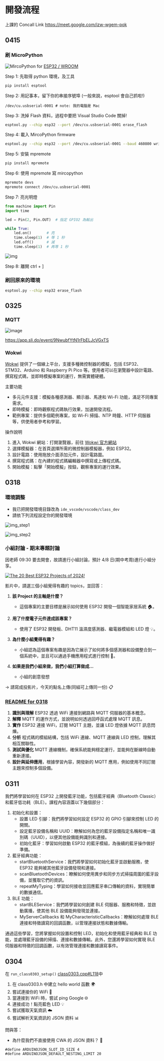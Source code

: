 # 開發流程

上課的 Concall Link https://meet.google.com/izw-wgem-pok

## 0415

### 刷 MicroPython
![MircoPython](https://micropython.org/download/?port=esp32) for [ESP32 / WROOM](https://micropython.org/download/ESP32_GENERIC/)

Step 1: 先取得 python 環境，及工具
```bash
pip install esptool
```

Step 2: 用記事本，留下你的串接序號埠 (一般來說，esptool 會自己抓啦!)

```text
/dev/cu.usbserial-0001 # note: 我的電腦是 Mac
```

Step 3: 洗掉 Flash 資料，過程中要把 Visual Studio Code 關掉! 
```bash 
esptool.py --chip esp32 --port /dev/cu.usbserial-0001 erase_flash
```

Step 4: 載入 MircoPython firmware
```bash
esptool.py --chip esp32 --port /dev/cu.usbserial-0001 --baud 460800 write_flash -z 0x1000 ESP32_GENERIC-20241129-v1.24.1.bin
```

Step 5: 安裝 mpremote
```bash
pip install mpremote
```

Step 6: 使用 mpremote 寫 mircopython
```bash
mpremote devs
mpremote connect /dev/cu.usbserial-0001
```

Step 7: 亮光明燈
```python
from machine import Pin
import time

led = Pin(2, Pin.OUT)  # 指定 GPIO2 為輸出

while True:
    led.on()       # 亮
    time.sleep(1)  # 等 1 秒
    led.off()      # 滅
    time.sleep(1)  # 再等 1 秒
```

![img](imgs/micropython_led.png)

Step 8: 離開 ctrl + ]

### 刷回原來的環境

```bash
esptool.py --chip esp32 erase_flash
```

## 0325 

### MQTT
![image](https://github.com/user-attachments/assets/63c6919f-56e4-408a-b871-1d8b19275c9e)

https://app.sli.do/event/9NwubfYtN1rFbELJcVGxTS

### Wokwi

[Wokwi](https://wokwi.com/) 提供了一個線上平台，支援多種微控制器的模擬，包括 ESP32、STM32、Arduino 和 Raspberry Pi Pico 等。​使用者可以在瀏覽器中設計電路、撰寫程式碼，並即時模擬專案的運行，無需實體硬體。​

主要功能

- 多元元件支援：​模擬各種感測器、顯示器、馬達和 Wi-Fi 功能，滿足不同專案需求。​
- 即時模擬：​即時觀察程式碼執行效果，加速開發流程。​
- 範例專案：​提供多個範例專案，如 Wi-Fi 掃描、NTP 時鐘、HTTP 伺服器等，供使用者參考和學習。 ​

操作說明
1. 進入 Wokwi 網站：​打開瀏覽器，前往 [Wokwi 官方網站](https://wokwi.com/)
2. 選擇模擬器：​在首頁選擇所需的微控制器模擬器，例如 ESP32。​
3. 設計電路：​使用拖放介面添加元件，設計電路圖。​
4. 撰寫程式碼：​在內建的程式碼編輯器中撰寫或上傳程式碼。​
5. 開始模擬：​點擊「開始模擬」按鈕，觀察專案的運行效果。​

## 0318

### 環境調整
- 我已把開發環境目錄改為 `ide_vscode/vscode/class_dev`
- 請依下列流程設定你的開發環境

![img_step1](imgs/open_folder.png)

![img_step2](imgs/set_folder_to_class_dev.png)

### 小組討論 - 期末專題討論
因老師 09:30 要去開會，故請進行小組討論，預計 4/8 日(期中考周)進行小組分享。

[![The 20 Best ESP32 Projects of 2024!](https://img.youtube.com/vi/sjIpt7wNMN8/0.jpg)](https://www.youtube.com/watch?v=sjIpt7wNMN8)

影片中，請選三個小組覺得有趣的 topics，並回答：

1. **該 Project 的主軸是什麼？**
   - 這個專案的主要目標是展示如何使用 ESP32 開發一個智能家居系統 🏠。

2. **用了什麼電子元件達成該專案？**
   - 使用了 ESP32 開發板、DHT11 溫濕度感測器、繼電器模組和 LED 燈 💡。

3. **為什麼小組覺得有趣？**
   - 小組認為這個專案有趣是因為它展示了如何將多個感測器和設備整合到一個系統中，並且可以通過手機應用程式進行控制 📱。

4. **如果是我們小組來做，我們小組打算做成…**
   - 小組的創意發想

-> 請寫成投影片，今天的點名上傳(同組可上傳同一份) 📋

### [README for 0318](lib/class0318/README.md)
1. **識別與理解** ESP32 透過 WiFi 連接到網路與 MQTT 伺服器的基本概念。  
2. **解釋** MQTT 的運作方式，並說明如何透過回呼函式處理 MQTT 訊息。  
3. **實作** ESP32 連接 WiFi，訂閱 MQTT 主題，並讓 LED 燈依據 MQTT 訊息閃爍。  
4. **分析** 程式碼的模組結構，包括 WiFi 連線、MQTT 連線與 LED 控制，理解其相互關聯性。  
5. **測試與優化** MQTT 連線機制，確保系統能夠穩定運行，並能夠在斷線時自動重新連接。  
6. **設計與延伸應用**，根據學習內容，開發新的 MQTT 應用，例如使用不同訂閱主題來控制多個設備。

## 0311
我們將學習如何在 ESP32 上開發藍牙功能，包括藍牙經典（Bluetooth Classic）和藍牙低功耗（BLE）。​課程內容涵蓋以下幾個部分：​

1. 初始化和設置：
   - 設置 LED 引腳：​我們將學習如何設定 ESP32 的 GPIO 引腳來控制 LED 的開關。​
   - 設定藍牙設備名稱和 UUID：​瞭解如何為您的藍牙設備指定名稱和唯一識別碼（UUID），以便其他設備能夠識別和連接。​
   - 初始化藍牙：​學習如何啟動 ESP32 的藍牙模組，為後續的藍牙操作做好準備。​
2. 藍牙經典功能：
   - startBluetoothService：​我們將學習如何初始化藍牙並啟動服務，使 ESP32 能夠被其他藍牙設備發現和連接。​
   - scanBluetoothDevices：​瞭解如何使用異步和同步方式掃描周圍的藍牙設備，並獲取它們的資訊。​
   - repeatMyTyping：​學習如何接收並回應藍牙串口傳輸的資料，實現簡單的數據通信。​
3. BLE 功能：
   - startBLEService：​我們將學習如何創建 BLE 伺服器、服務和特徵，並啟動廣播，使其他 BLE 設備能夠發現並連接。​
   - MyServerCallbacks 和 MyCharacteristicCallbacks：​瞭解如何處理 BLE 連接和特徵讀寫的回調函數，以管理連接狀態和數據傳輸。​

通過這些學習，您將掌握如何設置和控制 LED，初始化和使用藍牙經典和 BLE 功能，並處理藍牙設備的掃描、連接和數據傳輸。​此外，您還將學習如何實現 BLE 伺服器和特徵的回調函數，以有效管理連接和數據讀寫事件。

## 0304

在 `run_class0303_setup()` [class0303.cpp#L118](https://github.com/DevSecOpsLab-CSIE-NPU/IoT-RD/blob/08295148b4be0d639726e4be478ec4821da6604b/0304/vscode/class_dev/lib/class0303/class0303.cpp#L118)中
1. 在 class0303.h 中建立 hello world 函數 🌍
2. 嘗試連接你的 WiFi 📶
3. 當連接到 WiFi 時，嘗試 ping Google 🌐
4. 連接成功！點亮藍色 LED 💡
5. 嘗試獲取天氣資訊 ☁️
6. 嘗試解析天氣資訊的 JSON 資料 📊

問與答：
- 為什麼我們不直接使用 CWA 的 JSON 資料？ 🤔

```
#define ARDUINOJSON_SLOT_ID_SIZE 4
#define ARDUINOJSON_DEFAULT_NESTING_LIMIT 20
```
